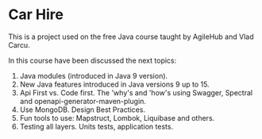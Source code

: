 # Car Hire
This is a project used on the free Java course taught by AgileHub and Vlad Carcu.

In this course have been discussed the next topics:
1. Java modules (introduced in Java 9 version).
2. New Java features introduced in Java versions 9 up to 15.
3. Api First vs. Code first.
The 'why's and 'how's using Swagger, Spectral and openapi-generator-maven-plugin.
4. Use MongoDB. Design Best Practices.
5. Fun tools to use: Mapstruct, Lombok, Liquibase and others.
6. Testing all layers. Units tests, application tests.
